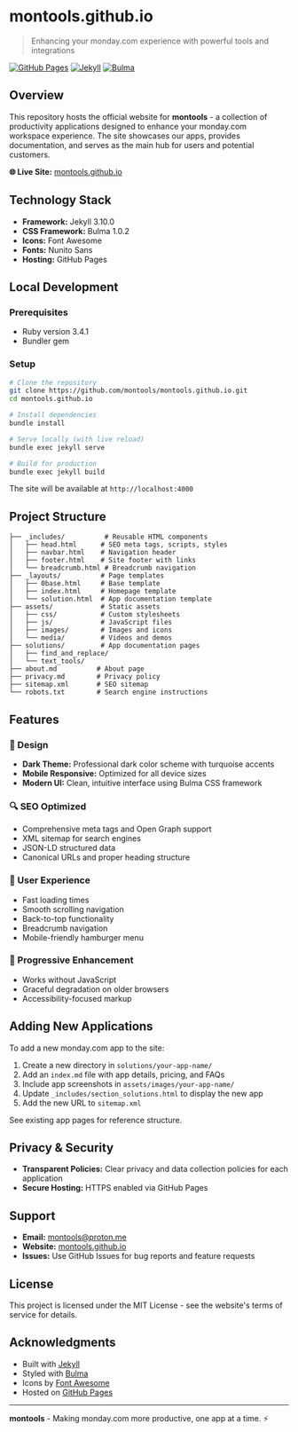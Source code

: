 # montools.github.io

> Enhancing your monday.com experience with powerful tools and integrations

[![GitHub Pages](https://img.shields.io/badge/GitHub%20Pages-Live-brightgreen)](https://montools.github.io)
[![Jekyll](https://img.shields.io/badge/Jekyll-3.10.0-red)](https://jekyllrb.com/)
[![Bulma](https://img.shields.io/badge/Bulma-1.0.2-00d1b2)](https://bulma.io/)

## Overview

This repository hosts the official website for **montools** - a collection of productivity applications designed to enhance your monday.com workspace experience. The site showcases our apps, provides documentation, and serves as the main hub for users and potential customers.

**🌐 Live Site:** [montools.github.io](https://montools.github.io)

## Technology Stack

- **Framework:** Jekyll 3.10.0
- **CSS Framework:** Bulma 1.0.2
- **Icons:** Font Awesome
- **Fonts:** Nunito Sans
- **Hosting:** GitHub Pages

## Local Development

### Prerequisites
- Ruby version 3.4.1
- Bundler gem

### Setup
```bash
# Clone the repository
git clone https://github.com/montools/montools.github.io.git
cd montools.github.io

# Install dependencies
bundle install

# Serve locally (with live reload)
bundle exec jekyll serve

# Build for production
bundle exec jekyll build
```

The site will be available at `http://localhost:4000`

## Project Structure

```
├── _includes/          # Reusable HTML components
│   ├── head.html      # SEO meta tags, scripts, styles
│   ├── navbar.html    # Navigation header
│   ├── footer.html    # Site footer with links
│   └── breadcrumb.html # Breadcrumb navigation
├── _layouts/          # Page templates
│   ├── 0base.html     # Base template
│   ├── index.html     # Homepage template
│   └── solution.html  # App documentation template
├── assets/            # Static assets
│   ├── css/           # Custom stylesheets
│   ├── js/            # JavaScript files
│   ├── images/        # Images and icons
│   └── media/         # Videos and demos
├── solutions/         # App documentation pages
│   ├── find_and_replace/
│   └── text_tools/
├── about.md          # About page
├── privacy.md        # Privacy policy
├── sitemap.xml       # SEO sitemap
└── robots.txt        # Search engine instructions
```

## Features

### 🎨 Design
- **Dark Theme:** Professional dark color scheme with turquoise accents
- **Mobile Responsive:** Optimized for all device sizes
- **Modern UI:** Clean, intuitive interface using Bulma CSS framework

### 🔍 SEO Optimized
- Comprehensive meta tags and Open Graph support
- XML sitemap for search engines
- JSON-LD structured data
- Canonical URLs and proper heading structure

### 🚀 User Experience
- Fast loading times
- Smooth scrolling navigation
- Back-to-top functionality
- Breadcrumb navigation
- Mobile-friendly hamburger menu

### 📱 Progressive Enhancement
- Works without JavaScript
- Graceful degradation on older browsers
- Accessibility-focused markup

## Adding New Applications

To add a new monday.com app to the site:

1. Create a new directory in `solutions/your-app-name/`
2. Add an `index.md` file with app details, pricing, and FAQs
3. Include app screenshots in `assets/images/your-app-name/`
4. Update `_includes/section_solutions.html` to display the new app
5. Add the new URL to `sitemap.xml`

See existing app pages for reference structure.

## Privacy & Security

- **Transparent Policies:** Clear privacy and data collection policies for each application
- **Secure Hosting:** HTTPS enabled via GitHub Pages

## Support

- **Email:** [montools@proton.me](mailto:montools@proton.me)
- **Website:** [montools.github.io](https://montools.github.io)
- **Issues:** Use GitHub Issues for bug reports and feature requests

## License

This project is licensed under the MIT License - see the website's terms of service for details.

## Acknowledgments

- Built with [Jekyll](https://jekyllrb.com/)
- Styled with [Bulma](https://bulma.io/)
- Icons by [Font Awesome](https://fontawesome.com/)
- Hosted on [GitHub Pages](https://pages.github.com/)

---

**montools** - Making monday.com more productive, one app at a time. ⚡